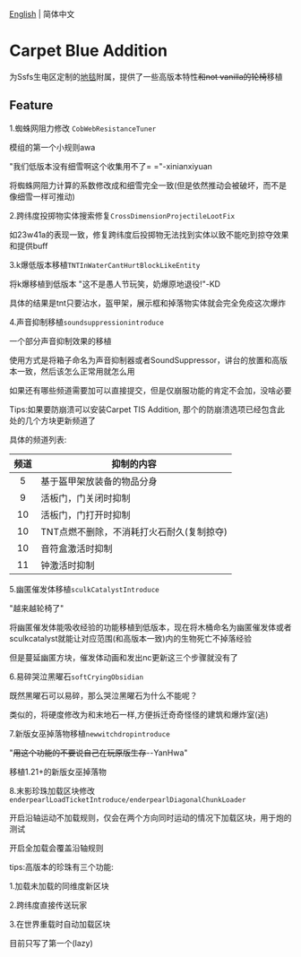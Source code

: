 [English](README.md) | 简体中文

# Carpet Blue Addition

为Ssfs生电区定制的[地毯](https://github.com/gnembon/fabric-carpet)附属，提供了一些高版本特性<del>和not vanilla的轮椅</del>移植

## Feature

1.蜘蛛网阻力修改 ``CobWebResistanceTuner``

模组的第一个小规则awa

"我们低版本没有细雪啊这个收集用不了= ="-xinianxiyuan

将蜘蛛网阻力计算的系数修改成和细雪完全一致(但是依然推动会被破坏，而不是像细雪一样可推动)

2.跨纬度投掷物实体搜索修复``CrossDimensionProjectileLootFix``

如23w41a的表现一致，修复跨纬度后投掷物无法找到实体以致不能吃到掠夺效果和提供buff

3.k爆低版本移植``TNTInWaterCantHurtBlockLikeEntity``

将k爆移植到低版本
"这不是愚人节玩笑，奶爆原地退役!"-KD

具体的结果是tnt只要沾水，盔甲架，展示框和掉落物实体就会完全免疫这次爆炸

4.声音抑制移植``soundsuppressionintroduce``

一个部分声音抑制效果的移植

使用方式是将箱子命名为声音抑制器或者SoundSuppressor，讲台的放置和高版本一致，然后该怎么正常用就怎么用

如果还有哪些频道需要加可以直接提交，但是仅崩服功能的肯定不会加，没啥必要

Tips:如果要防崩溃可以安装Carpet TIS Addition, 那个的防崩溃选项已经包含此处的几个方块更新频道了

具体的频道列表:


| 频道 | 抑制的内容                                |
| :--: | ----------------------------------------- |
|  5  | 基于盔甲架放装备的物品分身                |
|  9  | 活板门，门关闭时抑制                      |
|  10  | 活板门，门打开时抑制                      |
|  10  | TNT点燃不删除，不消耗打火石耐久(复制掠夺) |
|  10  | 音符盒激活时抑制                          |
|  11  | 钟激活时抑制                              |

5.幽匿催发体移植``sculkCatalystIntroduce``

"越来越轮椅了"

将幽匿催发体能吸收经验的功能移植到低版本，现在将木桶命名为幽匿催发体或者sculkcatalyst就能让对应范围(和高版本一致)内的生物死亡不掉落经验

但是蔓延幽匿方块，催发体动画和发出nc更新这三个步骤就没有了

6.易碎哭泣黑曜石``softCryingObsidian``

既然黑曜石可以易碎，那么哭泣黑曜石为什么不能呢？

类似的，将硬度修改为和末地石一样,方便拆迁奇奇怪怪的建筑和爆炸室(逃)

7.新版女巫掉落物移植``newwitchdropintroduce``

"<del>用这个功能的不要说自己在玩原版生存</del>--YanHwa"

移植1.21+的新版女巫掉落物

8.末影珍珠加载区块修改``enderpearlLoadTicketIntroduce/enderpearlDiagonalChunkLoader``

开启沿轴运动不加载规则，仅会在两个方向同时运动的情况下加载区块，用于炮的测试

开启全加载会覆盖沿轴规则

tips:高版本的珍珠有三个功能:

1.加载未加载的同维度新区块

2.跨纬度直接传送玩家

3.在世界重载时自动加载区块

目前只写了第一个(lazy)
